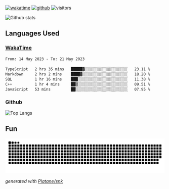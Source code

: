 [![wakatime](https://wakatime.com/badge/user/82c377cd-a54c-404c-b7df-177b313ca539.svg)](https://wakatime.com/@82c377cd-a54c-404c-b7df-177b313ca539)
[![github](https://img.shields.io/github/followers/xinthose?logo=github&style=plastic)](https://github.com/alanhamlett?tab=followers)
![visitors](https://visitor-badge.glitch.me/badge?page_id=xinthose&left_color=green&right_color=red)

![Github stats](https://github-readme-stats.vercel.app/api?username=xinthose&show_icons=true&theme=radical&count_private=true)

## Languages Used

### [WakaTime](https://wakatime.com/)
<!--START_SECTION:waka-->

```text
From: 14 May 2023 - To: 21 May 2023

TypeScript   2 hrs 35 mins   █████▓░░░░░░░░░░░░░░░░░░░   23.11 %
Markdown     2 hrs 2 mins    ████▓░░░░░░░░░░░░░░░░░░░░   18.20 %
SQL          1 hr 16 mins    ███░░░░░░░░░░░░░░░░░░░░░░   11.38 %
C++          1 hr 4 mins     ██▒░░░░░░░░░░░░░░░░░░░░░░   09.51 %
JavaScript   53 mins         ██░░░░░░░░░░░░░░░░░░░░░░░   07.95 %
```

<!--END_SECTION:waka-->

### Github

![Top Langs](https://github-readme-stats.vercel.app/api/top-langs/?username=xinthose)

## Fun
![github contribution grid snake animation](https://raw.githubusercontent.com/xinthose/xinthose/output/github-contribution-grid-snake.svg)

_generated with [Platane/snk](https://github.com/Platane/snk)_
